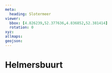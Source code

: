 ```yaml
---
meta:
  heading: Slotermeer
viewer:
  bbox: [4.826239,52.377636,4.836852,52.381414]
  rotation: 0
xyz:
allmaps:
geojson:
---
```

# Helmersbuurt
